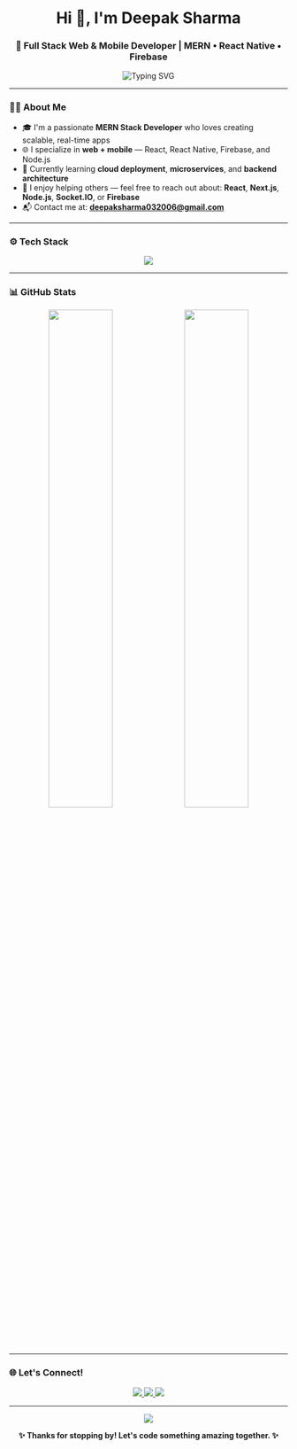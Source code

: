 <h1 align="center">Hi 👋, I'm Deepak Sharma</h1>
<h3 align="center">🚀 Full Stack Web & Mobile Developer | MERN • React Native • Firebase</h3>

<p align="center">
  <img src="https://readme-typing-svg.demolab.com?font=Fira+Code&duration=3000&pause=500&color=00FFCC&center=true&vCenter=true&width=500&lines=Building+Modern+Web+%26+Mobile+Apps;MERN+%7C+Next.js+%7C+React+Native+%7C+Node.js;Firebase+%7C+Socket.IO+%7C+Tailwind+CSS;Let%E2%80%99s+Build+Something+Awesome+Together!" alt="Typing SVG" />
</p>

---

### 🧑‍💻 About Me

- 🎓 I'm a passionate **MERN Stack Developer** who loves creating scalable, real-time apps
- 🌐 I specialize in **web + mobile** — React, React Native, Firebase, and Node.js
- 🧠 Currently learning **cloud deployment**, **microservices**, and **backend architecture**
- 💬 I enjoy helping others — feel free to reach out about:
  **React**, **Next.js**, **Node.js**, **Socket.IO**, or **Firebase**
- 📬 Contact me at: **deepaksharma032006@gmail.com**

---

### ⚙️ Tech Stack

<p align="center">
  <img src="https://skillicons.dev/icons?i=react,nextjs,nodejs,express,socketio,reactnative,firebase,mongodb,mysql,ts,js,html,css,tailwind,git,github" />
</p>

---

### 📊 GitHub Stats

<p align="center">
  <img src="https://github-readme-stats.vercel.app/api?username=yourusername&show_icons=true&theme=react&border_radius=10" width="48%" />
  <img src="https://github-readme-streak-stats.herokuapp.com/?user=yourusername&theme=react&border_radius=10" width="48%" />
</p>

---

### 🌐 Let's Connect!

<p align="center">
  <a href="mailto:deepaksharma032006@gmail.com">
    <img src="https://img.shields.io/badge/Gmail-EA4335?style=for-the-badge&logo=gmail&logoColor=white"/>
  </a>
  <a href="https://linkedin.com/in/deepak-sharma-610b81342" target="_blank">
    <img src="https://img.shields.io/badge/LinkedIn-0A66C2?style=for-the-badge&logo=linkedin&logoColor=white"/>
  </a>
  <a href="https://github.com/deeapk032006" target="_blank">
    <img src="https://img.shields.io/badge/GitHub-171515?style=for-the-badge&logo=github&logoColor=white"/>
  </a>
</p>

---

<p align="center">
  <img src="https://capsule-render.vercel.app/api?type=waving&color=0d1117&height=120&section=footer"/>
</p>

<p align="center"><strong>✨ Thanks for stopping by! Let's code something amazing together. ✨</strong></p>
